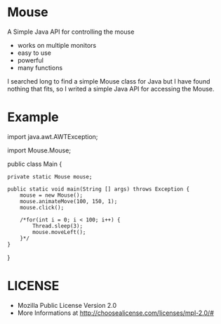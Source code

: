 # Mouse
A Simple Java API for controlling the mouse

- works on multiple monitors
- easy to use
- powerful
- many functions

I searched long to find a simple Mouse class for Java but I have found nothing that fits, so I writed a simple Java API for accessing the Mouse.

# Example

import java.awt.AWTException;

import Mouse.Mouse;

public class Main {
	
	private static Mouse mouse;
	
	public static void main(String [] args) throws Exception {
		mouse = new Mouse();
		mouse.animateMove(100, 150, 1);
		mouse.click();
		
    	/*for(int i = 0; i < 100; i++) {
    		Thread.sleep(3);
    		mouse.moveLeft();
		}*/
	}

}
# LICENSE

- Mozilla Public License Version 2.0
- More Informations at   http://choosealicense.com/licenses/mpl-2.0/#
